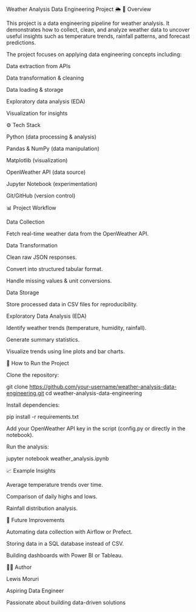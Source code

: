 Weather Analysis Data Engineering Project 🌦️
📌 Overview

This project is a data engineering pipeline for weather analysis.
It demonstrates how to collect, clean, and analyze weather data to uncover useful insights such as temperature trends, rainfall patterns, and forecast predictions.

The project focuses on applying data engineering concepts including:

Data extraction from APIs

Data transformation & cleaning

Data loading & storage

Exploratory data analysis (EDA)

Visualization for insights

⚙️ Tech Stack

Python (data processing & analysis)

Pandas & NumPy (data manipulation)

Matplotlib (visualization)

OpenWeather API (data source)

Jupyter Notebook (experimentation)

Git/GitHub (version control)

📊 Project Workflow

Data Collection

Fetch real-time weather data from the OpenWeather API.

Data Transformation

Clean raw JSON responses.

Convert into structured tabular format.

Handle missing values & unit conversions.

Data Storage

Store processed data in CSV files for reproducibility.

Exploratory Data Analysis (EDA)

Identify weather trends (temperature, humidity, rainfall).

Generate summary statistics.

Visualize trends using line plots and bar charts.

🚀 How to Run the Project

Clone the repository:

git clone https://github.com/your-username/weather-analysis-data-engineering.git
cd weather-analysis-data-engineering


Install dependencies:

pip install -r requirements.txt


Add your OpenWeather API key in the script (config.py or directly in the notebook).

Run the analysis:

jupyter notebook weather_analysis.ipynb

📈 Example Insights

Average temperature trends over time.

Comparison of daily highs and lows.

Rainfall distribution analysis.

🔮 Future Improvements

Automating data collection with Airflow or Prefect.

Storing data in a SQL database instead of CSV.

Building dashboards with Power BI or Tableau.

👨‍💻 Author

Lewis Moruri

Aspiring Data Engineer

Passionate about building data-driven solutions
